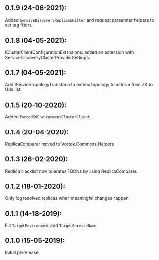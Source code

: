 ## 0.1.9 (24-06-2021):

Added `ServiceDiscoveryReplicasFilter` and request paraemter helpers to set tag filters. 

## 0.1.8 (04-05-2021):

IClusterClientConfigurationExtensions: added an extension with ServiceDiscoveryClusterProviderSettings.

## 0.1.7 (04-05-2021):

Add IServiceTopologyTransform to extend topology transform from ZK to Uris list.

## 0.1.5 (20-10-2020):

Added `ForcedSdEnvironmentClusterClient`.

## 0.1.4 (20-04-2020):

ReplicaComparer moved to Vostok.Commons.Helpers

## 0.1.3 (26-02-2020):

Replica blacklist now tolerates FQDNs by using ReplicaComparer.

## 0.1.2 (18-01-2020):

Only log resolved replicas when meaningful changes happen.

## 0.1.1 (14-18-2019):

Fill `TargetEnvironment` and `TargetServiceName`.

## 0.1.0 (15-05-2019): 

Initial prerelease.
